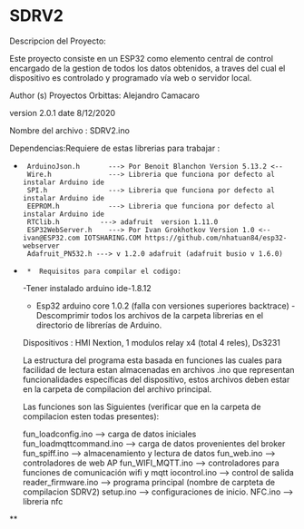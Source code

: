 # SDRV2
  Descripcion del Proyecto:

  Este proyecto consiste en un ESP32 como elemento central de control
  encargado de la gestion de todos los datos obtenidos, a
  traves del cual el dispositivo es controlado y programado vía web o servidor local.

  Author (s)
  Proyectos Orbittas:           Alejandro Camacaro


  version                       2.0.1
  date                          8/12/2020


  Nombre del archivo :         SDRV2.ino



  Dependencias:Requiere de estas librerias para trabajar :

*      ArduinoJson.h       ---> Por Benoit Blanchon Version 5.13.2 <--
       Wire.h              ---> Libreria que funciona por defecto al instalar Arduino ide
       SPI.h               ---> Libreria que funciona por defecto al instalar Arduino ide
       EEPROM.h            ---> Libreria que funciona por defecto al instalar Arduino ide
       RTClib.h          ---> adafruit  version 1.11.0
       ESP32WebServer.h    ---> Por Ivan Grokhotkov Version 1.0 <-- ivan@ESP32.com IOTSHARING.COM https://github.com/nhatuan84/esp32-webserver
       Adafruit_PN532.h ---> v 1.2.0 adafruit (adafruit busio v 1.6.0)

       


*      *  Requisitos para compilar el codigo:

  -Tener instalado arduino ide-1.8.12
  - Esp32 arduino core 1.0.2 (falla con versiones superiores backtrace)
  -Descomprimir todos los archivos de la carpeta librerias en el directorio de librerías de Arduino.



  Dispositivos : HMI Nextion, 1 modulos relay x4 (total 4 reles), Ds3231

  La estructura del programa esta basada en funciones las cuales para facilidad de lectura estan almacenadas en archivos .ino que representan
  funcionalidades específicas del dispositivo, estos archivos deben estar en la carpeta de compilacion del archivo principal.

  Las funciones son las Siguientes (verificar que en la carpeta de compilacion esten todas presentes):

    
    fun_loadconfig.ino      --> carga de datos iniciales
    fun_loadmqttcommand.ino --> carga de datos provenientes del broker
    fun_spiff.ino           --> almacenamiento y lectura de datos
    fun_web.ino             --> controladores de web AP
    fun_WIFI_MQTT.ino       --> controladores para funciones de comunicación wifi y mqtt
    iocontrol.ino       --> control de salida 
    reader_firmware.ino               --> programa principal (nombre de carpteta de compilacion SDRV2)
    setup.ino               --> configuraciones de inicio.
    NFC.ino --> libreria nfc
    

**
